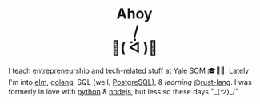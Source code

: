 <h1 align="center">Ahoy<br>&nbsp;/<br>👋( ᐛ )👋</h1>

I teach entrepreneurship and tech-related stuff at Yale SOM 🎓🎒🏫. Lately I'm into [elm](https://elm-lang.org/), [golang](https://golang.org/), SQL (well, [PostgreSQL](https://www.postgresql.org/)), & _learning_ @[rust-lang](https://www.rust-lang.org/). I was formerly in love with [python](https://www.python.org/) & [nodejs](https://nodejs.org/en/), but less so these days ¯\_(ツ)_/¯
